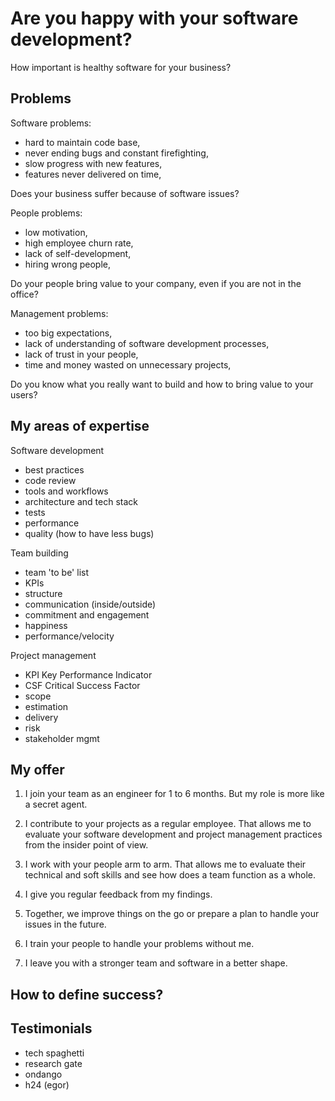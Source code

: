 # Are you happy with your software development?

How important is healthy software for your business?

## Problems

Software problems:
- hard to maintain code base,
- never ending bugs and constant firefighting,
- slow progress with new features,
- features never delivered on time,

Does your business suffer because of software issues?

People problems:
- low motivation,
- high employee churn rate,
- lack of self-development,
- hiring wrong people,

Do your people bring value to your company, even if you are not in the office?

Management problems:
- too big expectations,
- lack of understanding of software development processes,
- lack of trust in your people,
- time and money wasted on unnecessary projects,

Do you know what you really want to build and how to bring value to your users?

## My areas of expertise

Software development

- best practices
- code review
- tools and workflows
- architecture and tech stack
- tests
- performance
- quality (how to have less bugs)

Team building

- team 'to be' list
- KPIs
- structure
- communication (inside/outside)
- commitment and engagement
- happiness
- performance/velocity

Project management

- KPI Key Performance Indicator
- CSF Critical Success Factor
- scope
- estimation
- delivery
- risk
- stakeholder mgmt

## My offer

1. I join your team as an engineer for 1 to 6 months. But my role is more like a secret agent.

2. I contribute to your projects as a regular employee. That allows me to evaluate your software development and project management practices from the insider point of view.

3. I work with your people arm to arm. That allows me to evaluate their technical and soft skills and see how does a team function as a whole.

4. I give you regular feedback from my findings.

5. Together, we improve things on the go or prepare a plan to handle your issues in the future.

6. I train your people to handle your problems without me.

7. I leave you with a stronger team and software in a better shape.

## How to define success?





## Testimonials

- tech spaghetti
- research gate
- ondango
- h24 (egor)
